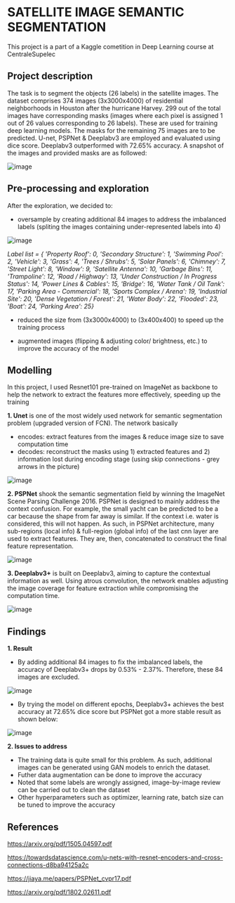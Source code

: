 # SATELLITE IMAGE SEMANTIC SEGMENTATION
This project is a part of a Kaggle cometition in Deep Learning course at CentraleSupelec
## Project description
The task is to segment the objects (26 labels) in the satellite images. The dataset comprises 374 images (3x3000x4000) of residential neighborhoods in Houston after the hurricane Harvey. 299 out of the total images have corresponding masks (images where each pixel is assigned 1 out of 26 values corresponding to 26 labels). These are used for training deep learning models. The masks for the remaining 75 images are to be predicted. U-net, PSPNet & Deeplabv3 are employed and evaluated using dice score. Deeplabv3 outperformed with 72.65% accuracy. A snapshot of the images and provided masks are as followed:

![image](https://user-images.githubusercontent.com/85484281/213866548-7f770301-9f7a-466f-bfee-c6e3004aee18.png)
## Pre-processing and exploration
After the exploration, we decided to:
- oversample by creating additional 84 images to address the imbalanced labels (spliting the images containing under-represented labels into 4)

![image](https://user-images.githubusercontent.com/85484281/213866790-ceee17e1-1b0a-439f-bb58-a5a88237b0a7.png)

*Label list = {
'Property Roof': 0,
 'Secondary Structure': 1,
 'Swimming Pool': 2,
 'Vehicle': 3,
 'Grass': 4,
 'Trees / Shrubs': 5,
 'Solar Panels': 6,
 'Chimney': 7,
 'Street Light': 8,
 'Window': 9,
 'Satellite Antenna': 10,
 'Garbage Bins': 11,
 'Trampoline': 12,
 'Road / Highway': 13,
 'Under Construction / In Progress Status': 14,
 'Power Lines & Cables': 15,
 'Bridge': 16,
 'Water Tank / Oil Tank': 17,
 'Parking Area - Commercial': 18,
 'Sports Complex / Arena': 19,
 'Industrial Site': 20,
 'Dense Vegetation / Forest': 21,
 'Water Body': 22,
 'Flooded': 23,
 'Boat': 24,
 'Parking Area': 25}*

- reduced the size from (3x3000x4000) to (3x400x400) to speed up the training process

- augmented images (flipping & adjusting color/ brightness, etc.) to improve the accuracy of the model

## Modelling
In this project, I used Resnet101 pre-trained on ImageNet as backbone to help the network to extract the features more effectively, speeding up the training

**1. Unet** is one of the most widely used network for semantic segmentation problem (upgraded version of FCN). The network basically 
- encodes: extract features from the images & reduce image size to save computation time
- decodes: reconstruct the masks using 1) extracted features and 2) information lost during encoding stage (using skip connections - grey arrows in the picture)

![image](https://user-images.githubusercontent.com/85484281/215320480-0f5d9ea5-dc40-42d4-a16a-a57ae4a2aeb4.png)

**2. PSPNet** shook the semantic segmentation field by winning the ImageNet Scene Parsing Challenge 2016. PSPNet is designed to mainly address the context confusion. For example, the small yacht can be predicted to be a car because the shape from far away is similar. If the context i.e. water is considered, this will not happen. As such, in PSPNet architecture, many sub-regions (local info) & full-region (global info) of the last cnn layer are used to extract features. They are, then, concatenated to construct the final feature representation.

![image](https://user-images.githubusercontent.com/85484281/215271892-f9784360-9a77-4e63-9d5c-6a7a9eff5714.png)

**3. Deeplabv3+** is built on Deeplabv3, aiming to capture the contextual information as well. Using atrous convolution, the network enables adjusting the image coverage for feature extraction while compromising the computation time.

![image](https://user-images.githubusercontent.com/85484281/215320435-dd8547de-998c-43d2-867c-0e791aab8b4b.png)

## Findings
**1. Result**

- By adding additional 84 images to fix the imbalanced labels, the accuracy of Deeplabv3+ drops by 0.53% - 2.37%. Therefore, these 84 images are excluded.

![image](https://user-images.githubusercontent.com/85484281/216014194-5c31d9e3-54fa-4e86-9bd1-77cdb1819467.png)

- By trying the model on different epochs, Deeplabv3+ achieves the best accuracy at 72.65% dice score but PSPNet got a more stable result as shown below:

![image](https://user-images.githubusercontent.com/85484281/215322535-170cc96d-303b-46fb-be82-d0021db42350.png)

**2. Issues to address**

- The training data is quite small for this problem. As such, additional images can be generated using GAN models to enrich the dataset.
- Futher data augmentation can be done to improve the accuracy
- Noted that some labels are wrongly assigned, image-by-image review can be carried out to clean the dataset
- Other hyperparameters such as optimizer, learning rate, batch size can be tuned to improve the accuracy
## References
https://arxiv.org/pdf/1505.04597.pdf

https://towardsdatascience.com/u-nets-with-resnet-encoders-and-cross-connections-d8ba94125a2c

https://jiaya.me/papers/PSPNet_cvpr17.pdf

https://arxiv.org/pdf/1802.02611.pdf
